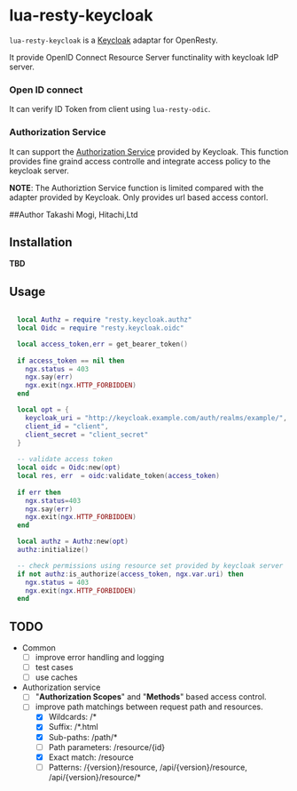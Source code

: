 # lua-resty-keycloak

``lua-resty-keycloak`` is a [Keycloak](http://www.keycloak.org) adaptar for OpenResty. 

It provide OpenID Connect Resource Server functinality with keycloak IdP server.

### Open ID connect 
It can verify ID Token from client using `lua-resty-odic`.

### Authorization Service

It can support the [Authorization Service](https://keycloak.gitbooks.io/documentation/authorization_services/index.html) provided by Keycloak. This function provides fine graind access controlle and  integrate access policy to the keycloak server.

**NOTE**: The Authoriztion Service function is limited compared with the adapter provided by Keycloak. Only provides url based access contorl.

##Author
Takashi Mogi, Hitachi,Ltd

## Installation 
**TBD**

## Usage

```lua

  local Authz = require "resty.keycloak.authz"
  local Oidc = require "resty.keycloak.oidc"

  local access_token,err = get_bearer_token() 
  
  if access_token == nil then 
    ngx.status = 403
    ngx.say(err)
    ngx.exit(ngx.HTTP_FORBIDDEN)
  end

  local opt = {
    keycloak_uri = "http://keycloak.example.com/auth/realms/example/",
    client_id = "client",
    client_secret = "client_secret"
  }
  
  -- validate access token 
  local oidc = Oidc:new(opt)
  local res, err  = oidc:validate_token(access_token)
  
  if err then
    ngx.status=403
    ngx.say(err)
    ngx.exit(ngx.HTTP_FORBIDDEN)
  end

  local authz = Authz:new(opt)
  authz:initialize()

  -- check permissions using resource set provided by keycloak server
  if not authz:is_authorize(access_token, ngx.var.uri) then
    ngx.status = 403
    ngx.exit(ngx.HTTP_FORBIDDEN)
  end

```


## TODO

- Common
  - [ ] improve error handling and logging 
  - [ ] test cases
  - [ ] use caches 
- Authorization service
  - [ ] "**Authorization Scopes**" and "**Methods**" based access control. 
  - [ ] improve path matchings between request path and resources.
    - [x]  Wildcards: /*
    - [x] Suffix: /*.html
    - [x] Sub-paths: /path/*
    - [ ] Path parameters: /resource/{id}
    - [x] Exact match: /resource
    - [ ] Patterns: /{version}/resource, /api/{version}/resource, /api/{version}/resource/*
